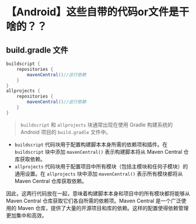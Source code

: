 # 【Android】这些自带的代码or文件是干啥的？？

## build.gradle 文件

```java
buildscript {
    repositories {
        mavenCentral()//这行依赖
    }
}
allprojects {
    repositories {
        mavenCentral()//这行依赖
    }
}
```

> `buildscript` 和 `allprojects` 块通常出现在使用 Gradle 构建系统的 Android 项目的 `build.gradle` 文件中。

- `buildscript` 代码块用于配置构建脚本本身所需的依赖项和插件。在 `buildscript` 块中添加 `mavenCentral()` 表示构建脚本将从 Maven Central 仓库获取依赖。
- `allprojects` 代码块用于配置项目中所有模块（包括主模块和任何子模块）的通用设置。在 `allprojects` 块中添加 `mavenCentral()` 表示所有模块都将从 Maven Central 仓库获取依赖。

因此，这两行代码放在一起，意味着构建脚本本身和项目中的所有模块都将能够从 Maven Central 仓库获取它们各自所需的依赖项。Maven Central 是一个广泛使用的 Maven 仓库，提供了大量的开源项目和库的依赖。这样的配置使得依赖管理更加集中和高效。
